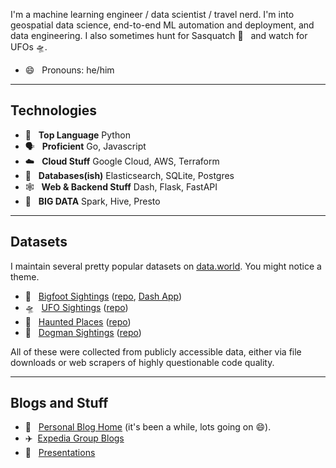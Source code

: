 I'm a machine learning engineer / data scientist / travel nerd.
I'm into geospatial data science, end-to-end ML automation and deployment, and data engineering.
I also sometimes hunt for Sasquatch 👣 &nbsp; and watch for UFOs 🛸.

- 😄 &nbsp; Pronouns: he/him
---
## Technologies

- 🐍 &nbsp; **Top Language** Python
- 🗣️ &nbsp; **Proficient** Go, Javascript
- ☁️ &nbsp; **Cloud Stuff** Google Cloud, AWS, Terraform
- 💾 &nbsp; **Databases(ish)** Elasticsearch, SQLite, Postgres
- 🕸️ &nbsp; **Web & Backend Stuff** Dash, Flask, FastAPI
- 🌟 &nbsp; **BIG DATA** Spark, Hive, Presto

---
## Datasets
I maintain several pretty popular datasets on [data.world](https://data.world/timothyrenner).
You might notice a theme.


* 👣 &nbsp; [Bigfoot Sightings](https://data.world/timothyrenner/bfro-sightings-data) ([repo](https://github.com/timothyrenner/bfro_sightings_data), [Dash App](https://bigfoot-sightings-dash.herokuapp.com/))
* 🛸 &nbsp; [UFO Sightings](https://data.world/timothyrenner/ufo-sightings) ([repo](https://github.com/timothyrenner/nuforc_sightings_data))
* 👻 &nbsp; [Haunted Places](https://data.world/timothyrenner/haunted-places) ([repo](https://github.com/timothyrenner/shadowlands-haunted-places))
* 🐺 &nbsp; [Dogman Sightings](https://data.world/timothyrenner/dogman-sightings) ([repo](https://github.com/timothyrenner/nadp-sightings-data))

All of these were collected from publicly accessible data, either via file downloads or web scrapers of highly questionable code quality.

---
## Blogs and Stuff

* 📔 &nbsp; [Personal Blog Home](https://timothyrenner.github.io/) (it's been a while, lots going on 😄).
* ✈️ &nbsp;[Expedia Group Blogs](https://medium.com/@trenner)
* 📣 &nbsp; [Presentations](https://timothyrenner.github.io/talks/)
<!--
**timothyrenner/timothyrenner** is a ✨ _special_ ✨ repository because its `README.md` (this file) appears on your GitHub profile.

Here are some ideas to get you started:

- 🔭 I’m currently working on ...
- 🌱 I’m currently learning ...
- 👯 I’m looking to collaborate on ...
- 🤔 I’m looking for help with ...
- 💬 Ask me about ...
- 📫 How to reach me: ...
- ⚡ Fun fact: ...
-->
